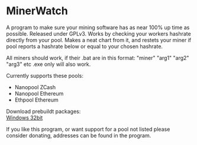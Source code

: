 # MinerWatch
A program to make sure your mining software has as near 100% up time as possible.
Released under GPLv3.
Works by checking your workers hashrate directly from your pool. Makes a neat chart from it, and restets your miner if pool reports a hashrate below or equal to your chosen hashrate.

All miners should work, if their .bat are in this format: "miner" "arg1" "arg2" "arg3" etc
.exe only will also work.

Currently supports these pools:
- Nanopool ZCash
- Nanopool Ethereum
- Ethpool Ethereum

Download prebuildt packages:<br>
[Windows 32bit](http://s000.tinyupload.com/index.php?file_id=90129162813173884132)

If you like this program, or want support for a pool not listed
please consider donating, addresses can be found in the program.
